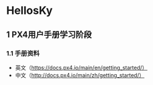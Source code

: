 # HellosKy
## 1 PX4用户手册学习阶段
### 1.1 手册资料
+ 英文（https://docs.px4.io/main/en/getting_started/）
+ 中文（http://docs.px4.io/main/zh/getting_started/）
